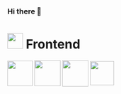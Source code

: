 ### Hi there 👋

<!--
**chithiraivel/chithiraivel** is a ✨ _special_ ✨ repository because its `README.md` (this file) appears on your GitHub profile.

Here are some ideas to get you started:

- 🔭 I’m currently working on ...
- 🌱 I’m currently learning ...
- 👯 I’m looking to collaborate on ...
- 🤔 I’m looking for help with ...
- 💬 Ask me about ...
- 📫 How to reach me: ...
- 😄 Pronouns: ...
- ⚡ Fun fact: ...
-->
<h1><img src="https://cdn-icons-png.flaticon.com/512/253/253503.png" height="35" width="35"/> Frontend</h1>
<span><img src="https://cdn.pixabay.com/photo/2017/08/05/11/16/logo-2582748_1280.png" target="blank" align="center" height="57" width="57"/></span>
<span><img src="https://img.freepik.com/free-icon/css_318-698167.jpg" target="blank" align="center" height="58" width="59"/></span>
<span><img src="https://static.javatpoint.com/images/javascript/javascript_logo.png" target="blank" align="center" height="59" width="59"/></span>
<span><img src="https://upload.wikimedia.org/wikipedia/commons/thumb/a/a7/React-icon.svg/2300px-React-icon.svg.png" target="blank" align="center" height="54" width="54"/></span>
